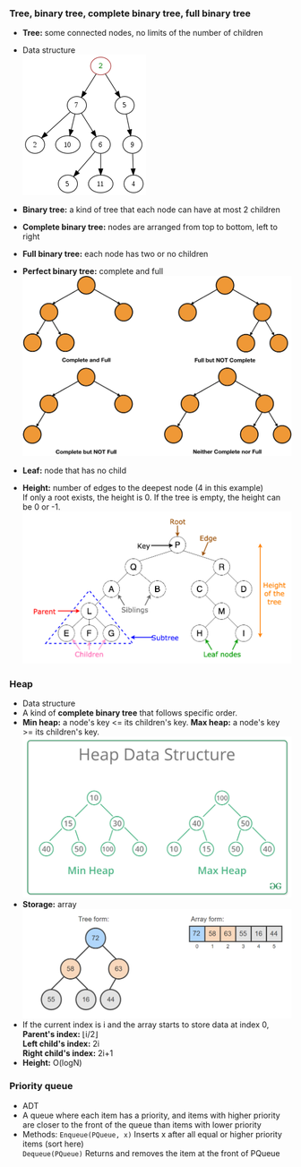### Tree, binary tree, complete binary tree, full binary tree
* **Tree:** some connected nodes, no limits of the number of children  
* Data structure  
![image](images/Tree-1.png)

* **Binary tree:** a kind of tree that each node can have at most 2 children  
* **Complete binary tree:** nodes are arranged from top to bottom, left to right
* **Full binary tree:** each node has two or no children
* **Perfect binary tree:** complete and full
![image](images/Tree-2.png)

* **Leaf:** node that has no child
* **Height:** number of edges to the deepest node (4 in this example)  
  If only a root exists, the height is 0. If the tree is empty, the height can be 0 or -1.  
![image](images/Tree-3.png)  


### Heap
* Data structure
* A kind of **complete binary tree** that follows specific order.
* **Min heap:** a node's key <= its children's key. **Max heap:** a node's key >= its children's key.  
![image](images/Tree-4.png)
* **Storage:** array  
![image](images/Tree-5.png)
* If the current index is i and the array starts to store data at index 0,  
  **Parent's index:** ⌊i/2⌋  
  **Left child's index:** 2i  
  **Right child's index:** 2i+1  
* **Height:** O(logN)  

### Priority queue
* ADT
* A queue where each item has a priority, and items with higher priority are closer to the front of the queue than items with lower priority
* Methods:
  `Enqueue(PQueue, x)` Inserts x after all equal or higher priority items (sort here)  
  `Dequeue(PQueue)`	Returns and removes the item at the front of PQueue  
